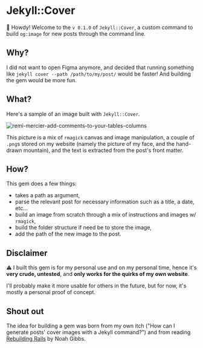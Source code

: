 # Jekyll::Cover

👋 Howdy! Welcome to the `v 0.1.0` of `Jekyll::Cover`, a custom command to build `og:image` for new posts through the command line.

## Why?

I did not want to open Figma anymore, and decided that running something like `jekyll cover --path /path/to/my/post/` would be faster! And building the gem would be more fun.

## What?

Here's a sample of an image built with `Jekyll::Cover`. 

![remi-mercier-add-comments-to-your-tables-columns](https://github.com/merciremi/jekyll-cover/assets/15021685/8e8ccde3-1ead-4bbe-a7fb-2ecf684d8099)

This picture is a mix of `rmagick` canvas and image manipulation, a couple of `.png`s stored on my website (namely the picture of my face, and the hand-drawn mountain), and the text is extracted from the post's front matter.

## How?

This gem does a few things: 
- takes a path as argument,
- parse the relevant post for necessary information such as a title, a date, etc...
- build an image from scratch through a mix of instructions and images w/ `rmagick`,
- build the folder structure if need be to store the image,
- add the path of the new image to the post.

## Disclaimer

⚠️ I built this gem is for my personal use and on my personal time, hence it's **very crude, untested**, and **only works for the quirks of my own website**. 

I'll probably make it more usable for others in the future, but for now, it's mostly a personal proof of concept.

## Shout out

The idea for building a gem was born from my own itch ("How can I generate posts' cover images with a Jekyll command?") and from reading [Rebuilding Rails](https://rebuilding-rails.com/) by Noah Gibbs.
